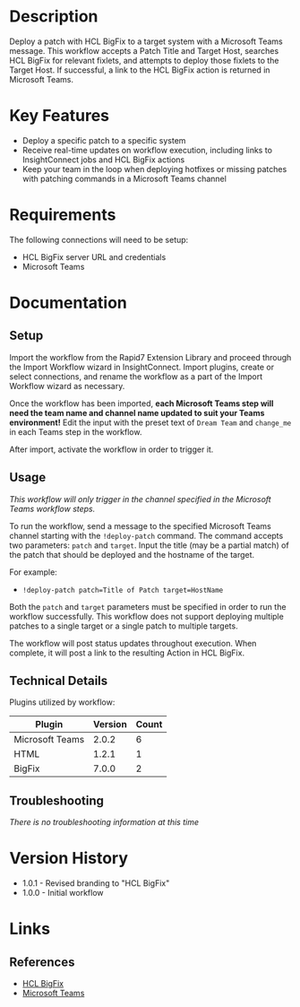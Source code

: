 # Description

Deploy a patch with HCL BigFix to a target system with a Microsoft Teams message. This workflow accepts a Patch Title and Target Host, searches HCL BigFix for relevant fixlets, and attempts to deploy those fixlets to the Target Host. If successful, a link to the HCL BigFix action is returned in Microsoft Teams.

# Key Features

* Deploy a specific patch to a specific system
* Receive real-time updates on workflow execution, including links to InsightConnect jobs and HCL BigFix actions
* Keep your team in the loop when deploying hotfixes or missing patches with patching commands in a Microsoft Teams channel

# Requirements

The following connections will need to be setup: 

* HCL BigFix server URL and credentials
* Microsoft Teams

# Documentation

## Setup

Import the workflow from the Rapid7 Extension Library and proceed through the Import Workflow wizard in InsightConnect. Import plugins, create or select connections, and rename the workflow as a part of the Import Workflow wizard as necessary.

Once the workflow has been imported, **each Microsoft Teams step will need the team name and channel name updated to suit your Teams environment!** Edit the input with the preset text of `Dream Team` and `change_me` in each Teams step in the workflow.

After import, activate the workflow in order to trigger it.

## Usage

*This workflow will only trigger in the channel specified in the Microsoft Teams workflow steps.*

To run the workflow, send a message to the specified Microsoft Teams channel starting with the `!deploy-patch` command. The command accepts two parameters: `patch` and `target`. Input the title (may be a partial match) of the patch that should be deployed and the hostname of the target.

For example:
* `!deploy-patch patch=Title of Patch target=HostName`

Both the `patch` and `target` parameters must be specified in order to run the workflow successfully. This workflow does not support deploying multiple patches to a single target or a single patch to multiple targets.

The workflow will post status updates throughout execution. When complete, it will post a link to the resulting Action in HCL BigFix.

## Technical Details

Plugins utilized by workflow:

|Plugin|Version|Count|
|----|----|--------|
|Microsoft Teams|2.0.2|6|
|HTML|1.2.1|1|
|BigFix|7.0.0|2|

## Troubleshooting

_There is no troubleshooting information at this time_

# Version History

* 1.0.1 - Revised branding to "HCL BigFix"
* 1.0.0 - Initial workflow

# Links

## References

* [HCL BigFix](https://bigfix.com)
* [Microsoft Teams](https://www.microsoft.com/en-us/microsoft-365/microsoft-teams/group-chat-software)
